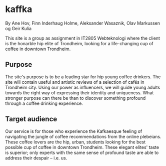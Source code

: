 # kaffka
By Ane Hov, Finn Inderhaug Holme, Aleksander Wasaznik, Olav Markussen og Geir Kulia

This site is a group as assignment in IT2805 Webteknologi where the client is the honarble hip elite of Trondheim, looking for a life-changing cup of coffee in downtown Trondheim.

## Purpose
The site's purpose is to be a leading star for hip young coffee drinkers. The site will contain useful and artistic reviews of a selection of cafés in Trondheim city. Using our power as influencers, we will guide young adults towards the right way of expressing their identity and uniqueness. What stronger purpose can there be than to discover something profound through a coffee drinking experience.

## Target audience
Our service is for those who experience the Kafkaesque feeling of navigating the jungle of coffee recommendations from the online plebeians. These coffee lovers are the hip, urban, students looking for the best possible cup of coffee in downtown Trondheim.  These elegant elites' taste is superior;  only experts with the same sense of profound taste are able to address their despair – i.e. us.
